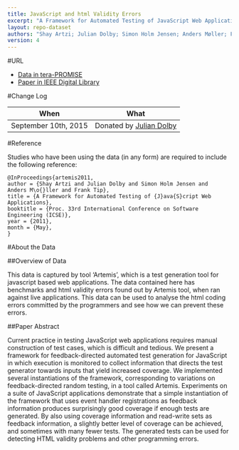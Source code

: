 ```yaml
---
title: JavaScript and html Validity Errors
excerpt: "A Framework for Automated Testing of JavaScript Web Applications"
layout: repo-dataset
authors: "Shay Artzi; Julian Dolby; Simon Holm Jensen; Anders Møller; Frank Tip"
version: 4
---
```


#URL

* [Data in tera-PROMISE](https://terapromise.csc.ncsu.edu:8443/!/#repo/view/head/other/errors)
* [Paper in IEEE Digital Library](http://ieeexplore.ieee.org/xpls/abs_all.jsp?arnumber=6032496)

#Change Log

When | What
---- | ----
 September 10th, 2015 | Donated by [Julian Dolby](mailto:dolby@us.ibm.com)

#Reference

Studies who have been using the data (in any form) are required to include the following reference:

```
@InProceedings{artemis2011,
author = {Shay Artzi and Julian Dolby and Simon Holm Jensen and
Anders M\o{}ller and Frank Tip},
title = {A Framework for Automated Testing of {J}ava{S}cript Web Applications},
booktitle = {Proc. 33rd International Conference on Software Engineering (ICSE)},
year = {2011},
month = {May},
}
```

#About the Data

##Overview of Data

This data is captured by tool ‘Artemis’, which is a test generation tool for javascript based web applications. The data contained here has benchmarks and html validity errors found out by Artemis tool, when ran against live applications. This data can be used to analyse the html coding errors committed by the programmers and see how we can prevent these errors.

##Paper Abstract

Current practice in testing JavaScript web applications requires manual construction of test cases, which is difficult and tedious. We present a framework for feedback-directed automated test generation for JavaScript in which execution is monitored to collect information that directs the test generator towards inputs that yield increased coverage. We implemented several instantiations of the framework, corresponding to variations on feedback-directed random testing, in a tool called Artemis. Experiments on a suite of JavaScript applications demonstrate that a simple instantiation of the framework that uses event handler registrations as feedback information produces surprisingly good coverage if enough tests are generated. By also using coverage information and read-write sets as feedback information, a slightly better level of coverage can be achieved, and sometimes with many fewer tests. The generated tests can be used for detecting HTML validity problems and other programming errors.

